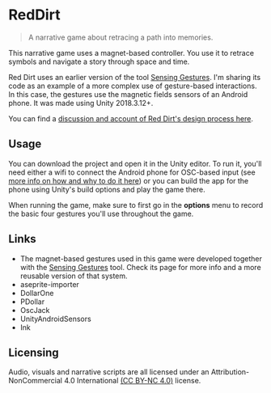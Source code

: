 # RedDirt

> A narrative game about retracing a path into memories.

This narrative game uses a magnet-based controller. You use it to retrace symbols and navigate a story through space and time.

Red Dirt uses an earlier version of the tool [Sensing Gestures](https://github.com/enricllagostera/SensingGestures). I'm sharing its code as an example of a more complex use of gesture-based interactions. In this case, the gestures use the magnetic fields sensors of an Android phone. It was made using Unity 2018.3.12+.

You can find a [discussion and account of Red Dirt's design process here](https://github.com/enricllagostera/RedDirt/wiki/Discussion). 

## Usage

You can download the project and open it in the Unity editor. To run it, you'll need either a wifi to connect the Android phone for OSC-based input (see [more info on how and why to do it here](https://github.com/enricllagostera/SensingGestures/wiki/OSC-based-prototyping-and-native-sensors)) or you can build the app for the phone using Unity's build options and play the game there.

When running the game, make sure to first go in the **options** menu to record the basic four gestures you'll use throughout the game.

## Links

+ The magnet-based gestures used in this game were developed together with the [Sensing Gestures](https://github.com/enricllagostera/SensingGestures) tool. Check its page for more info and a more reusable version of that system.
+ aseprite-importer
+ DollarOne
+ PDollar
+ OscJack
+ UnityAndroidSensors
+ Ink

## Licensing

Audio, visuals and narrative scripts are all licensed under an Attribution-NonCommercial 4.0 International [(CC BY-NC 4.0)](https://creativecommons.org/licenses/by-nc/4.0/) license.
